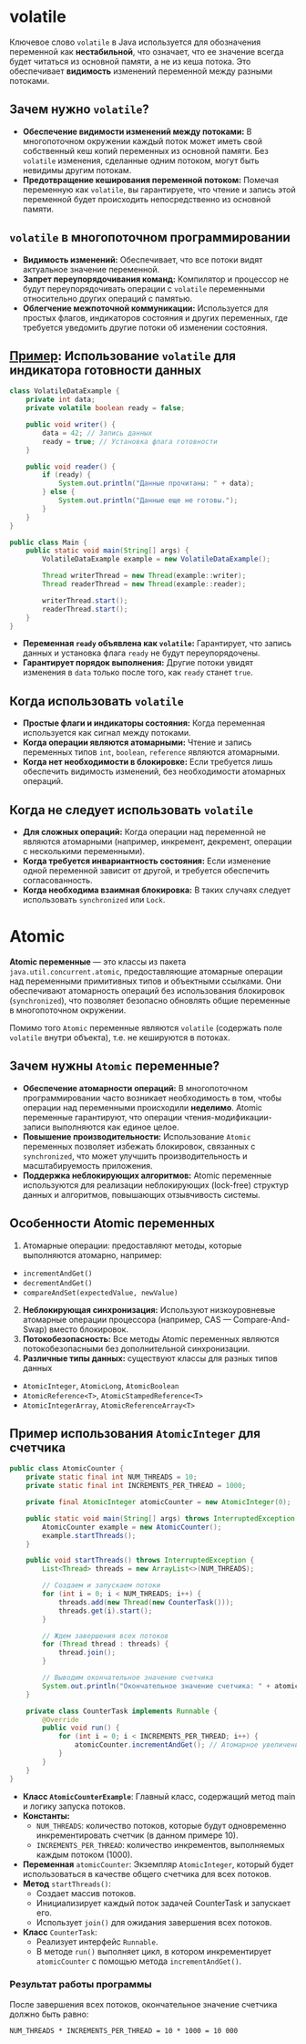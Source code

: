# volatile

Ключевое слово ```volatile``` в Java используется для обозначения переменной как **нестабильной**, что означает, что ее
значение всегда будет читаться из основной памяти, а не из кеша потока. Это обеспечивает **видимость** изменений
переменной между разными потоками.

## Зачем нужно ```volatile```?

- **Обеспечение видимости изменений между потоками:** В многопоточном окружении каждый поток может иметь свой
  собственный кеш копий переменных из основной памяти. Без ```volatile``` изменения, сделанные одним потоком, могут быть
  невидимы другим потокам.
- **Предотвращение кеширования переменной потоком:** Помечая переменную как ```volatile```, вы гарантируете, что чтение
  и запись этой переменной будет происходить непосредственно из основной памяти.

## ```volatile``` в многопоточном программировании

- **Видимость изменений:** Обеспечивает, что все потоки видят актуальное значение переменной.
- **Запрет переупорядочивания команд:** Компилятор и процессор не будут переупорядочивать операции с ```volatile```
  переменными относительно других операций с памятью.
- **Облегчение межпоточной коммуникации:** Используется для простых флагов, индикаторов состояния и других переменных,
  где требуется уведомить другие потоки об изменении состояния.

## [Пример](code%2FVolatileMain.java): Использование ```volatile``` для индикатора готовности данных

```java
class VolatileDataExample {
    private int data;
    private volatile boolean ready = false;

    public void writer() {
        data = 42; // Запись данных
        ready = true; // Установка флага готовности
    }

    public void reader() {
        if (ready) {
            System.out.println("Данные прочитаны: " + data);
        } else {
            System.out.println("Данные еще не готовы.");
        }
    }
}

public class Main {
    public static void main(String[] args) {
        VolatileDataExample example = new VolatileDataExample();

        Thread writerThread = new Thread(example::writer);
        Thread readerThread = new Thread(example::reader);

        writerThread.start();
        readerThread.start();
    }
}
```

- **Переменная ```ready``` объявлена как ```volatile```:** Гарантирует, что запись данных и установка флага ```ready```
  не будут переупорядочены.
- **Гарантирует порядок выполнения:** Другие потоки увидят изменения в ```data``` только после того, как ```ready```
  станет ```true```.

## Когда использовать ```volatile```

- **Простые флаги и индикаторы состояния:** Когда переменная используется как сигнал между потоками.
- **Когда операции являются атомарными:** Чтение и запись переменных типов ```int```, ```boolean```, ```reference```
  являются атомарными.
- **Когда нет необходимости в блокировке:** Если требуется лишь обеспечить видимость изменений, без необходимости
  атомарных операций.

## Когда не следует использовать ```volatile```

- **Для сложных операций:** Когда операции над переменной не являются атомарными (например, инкремент, декремент,
  операции с несколькими переменными).
- **Когда требуется инвариантность состояния:** Если изменение одной переменной зависит от другой, и требуется
  обеспечить согласованность.
- **Когда необходима взаимная блокировка:** В таких случаях следует использовать ```synchronized``` или ```Lock```.

# Atomic

**Atomic переменные** — это классы из пакета ```java.util.concurrent.atomic```, предоставляющие атомарные операции над
переменными примитивных типов и объектными ссылками. Они обеспечивают атомарность операций без использования
блокировок (```synchronized```), что позволяет безопасно обновлять общие переменные в многопоточном окружении.

Помимо того ```Atomic``` переменные являются ```volatile``` (содержать поле ```volatile``` внутри объекта), т.е. не
кешируются в потоках.

## Зачем нужны ```Atomic``` переменные?

- **Обеспечение атомарности операций:** В многопоточном программировании часто возникает необходимость в том, чтобы
  операции над переменными происходили **неделимо**. Atomic переменные гарантируют, что операции
  чтения-модификации-записи выполняются как единое целое.
- **Повышение производительности:** Использование ```Atomic``` переменных позволяет избежать блокировок, связанных
  с ```synchronized```, что может улучшить производительность и масштабируемость приложения.
- **Поддержка неблокирующих алгоритмов:** Atomic переменные используются для реализации неблокирующих (lock-free)
  структур данных и алгоритмов, повышающих отзывчивость системы.

## Особенности Atomic переменных

1. Атомарные операции: предоставляют методы, которые выполняются атомарно, например:

- ```incrementAndGet()```
- ```decrementAndGet()```
- ```compareAndSet(expectedValue, newValue)```

2. **Неблокирующая синхронизация:** Используют низкоуровневые атомарные операции процессора (например, CAS —
   Compare-And-Swap) вместо блокировок.
3. **Потокобезопасность:** Все методы Atomic переменных являются потокобезопасными без дополнительной синхронизации.
4. **Различные типы данных:** существуют классы для разных типов данных

- ```AtomicInteger```, ```AtomicLong```, ```AtomicBoolean```
- ```AtomicReference<T>```, ```AtomicStampedReference<T>```
- ```AtomicIntegerArray```, ```AtomicReferenceArray<T>```

## Пример использования ```AtomicInteger``` для счетчика

```java
public class AtomicCounter {
    private static final int NUM_THREADS = 10;
    private static final int INCREMENTS_PER_THREAD = 1000;

    private final AtomicInteger atomicCounter = new AtomicInteger(0);

    public static void main(String[] args) throws InterruptedException {
        AtomicCounter example = new AtomicCounter();
        example.startThreads();
    }

    public void startThreads() throws InterruptedException {
        List<Thread> threads = new ArrayList<>(NUM_THREADS);

        // Создаем и запускаем потоки
        for (int i = 0; i < NUM_THREADS; i++) {
            threads.add(new Thread(new CounterTask()));
            threads.get(i).start();
        }

        // Ждем завершения всех потоков
        for (Thread thread : threads) {
            thread.join();
        }

        // Выводим окончательное значение счетчика
        System.out.println("Окончательное значение счетчика: " + atomicCounter.get());
    }

    private class CounterTask implements Runnable {
        @Override
        public void run() {
            for (int i = 0; i < INCREMENTS_PER_THREAD; i++) {
                atomicCounter.incrementAndGet(); // Атомарное увеличение счетчика на 1
            }
        }
    }
}
```

- **Класс ```AtomicCounterExample```**: Главный класс, содержащий метод main и логику запуска потоков.
- **Константы:**
    - ```NUM_THREADS```: количество потоков, которые будут одновременно инкрементировать счетчик (в данном примере 10).
    - ```INCREMENTS_PER_THREAD```: количество инкрементов, выполняемых каждым потоком (1000).
- **Переменная** ```atomicCounter```: Экземпляр ```AtomicInteger```, который будет использоваться в качестве общего
  счетчика для всех потоков.
- **Метод** ```startThreads()```:
    - Создает массив потоков.
    - Инициализирует каждый поток задачей CounterTask и запускает его.
    - Использует ```join()``` для ожидания завершения всех потоков.
- **Класс** ```CounterTask```:
    - Реализует интерфейс ```Runnable```.
    - В методе ```run()``` выполняет цикл, в котором инкрементирует ```atomicCounter``` с помощью
      метода ```incrementAndGet()```.

### Результат работы программы

После завершения всех потоков, окончательное значение счетчика должно быть равно:

```
NUM_THREADS * INCREMENTS_PER_THREAD = 10 * 1000 = 10 000
```
